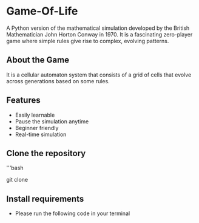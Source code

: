 # Game-Of-Life
A Python version of the mathematical simulation developed by the British Mathematician John Horton Conway in 1970.
It is a fascinating zero-player game where simple rules give rise to complex, evolving patterns.

## About the Game ##
It is a cellular automaton system that consists of a grid of cells that evolve across generations based on some rules.

## Features 
- Easily learnable
- Pause the simulation anytime
- Beginner friendly
- Real-time simulation

## Clone the repository
'''bash

git clone 

## Install requirements
- Please run the following code in your terminal
